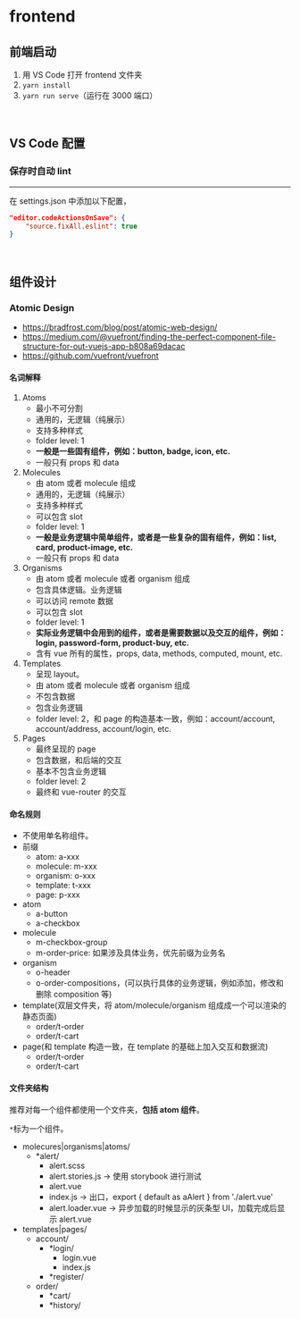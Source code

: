 # frontend

## 前端启动

1. 用 VS Code 打开 frontend 文件夹
2. `yarn install`
3. `yarn run serve`（运行在 3000 端口）

<br>

## VS Code 配置

### 保存时自动 lint

---

在 settings.json 中添加以下配置，

```json
"editor.codeActionsOnSave": {
    "source.fixAll.eslint": true
}
```

<br>

## 组件设计

### Atomic Design

- <https://bradfrost.com/blog/post/atomic-web-design/>
- <https://medium.com/@vuefront/finding-the-perfect-component-file-structure-for-out-vuejs-app-b808a69dacac>
- <https://github.com/vuefront/vuefront>

#### 名词解释

1. Atoms
   - 最小不可分割
   - 通用的，无逻辑（纯展示）
   - 支持多种样式
   - folder level: 1
   - **一般是一些固有组件，例如：button, badge, icon, etc.**
   - 一般只有 props 和 data
2. Molecules
   - 由 atom 或者 molecule 组成
   - 通用的，无逻辑（纯展示）
   - 支持多种样式
   - 可以包含 slot
   - folder level: 1
   - **一般是业务逻辑中简单组件，或者是一些复杂的固有组件，例如：list, card, product-image, etc.**
   - 一般只有 props 和 data
3. Organisms
   - 由 atom 或者 molecule 或者 organism 组成
   - 包含具体逻辑。业务逻辑
   - 可以访问 remote 数据
   - 可以包含 slot
   - folder level: 1
   - **实际业务逻辑中会用到的组件，或者是需要数据以及交互的组件，例如：login, password-form, product-buy, etc.**
   - 含有 vue 所有的属性，props, data, methods, computed, mount, etc.
4. Templates
   - 呈现 layout。
   - 由 atom 或者 molecule 或者 organism 组成
   - 不包含数据
   - 包含业务逻辑
   - folder level: 2，和 page 的构造基本一致，例如：account/account, account/address, account/login, etc.
5. Pages
   - 最终呈现的 page
   - 包含数据，和后端的交互
   - 基本不包含业务逻辑
   - folder level: 2
   - 最终和 vue-router 的交互

#### 命名规则

- 不使用单名称组件。
- 前缀
  - atom: a-xxx
  - molecule: m-xxx
  - organism: o-xxx
  - template: t-xxx
  - page: p-xxx
- atom
  - a-button
  - a-checkbox
- molecule
  - m-checkbox-group
  - m-order-price: 如果涉及具体业务，优先前缀为业务名
- organism
  - o-header
  - o-order-compositions，(可以执行具体的业务逻辑，例如添加，修改和删除 composition 等)
- template(双层文件夹，将 atom/molecule/organism 组成成一个可以渲染的静态页面)
  - order/t-order
  - order/t-cart
- page(和 template 构造一致，在 template 的基础上加入交互和数据流)
  - order/t-order
  - order/t-cart

#### 文件夹结构

推荐对每一个组件都使用一个文件夹，**包括 atom 组件**。

`*`标为一个组件。

- molecures|organisms|atoms/
  - \*alert/
    - alert.scss
    - alert.stories.js -> 使用 storybook 进行测试
    - alert.vue
    - index.js -> 出口，export { default as aAlert } from './alert.vue'
    - alert.loader.vue -> 异步加载的时候显示的灰条型 UI，加载完成后显示 alert.vue
- templates|pages/
  - account/
    - \*login/
      - login.vue
      - index.js
    - \*register/
  - order/
    - \*cart/
    - \*history/
